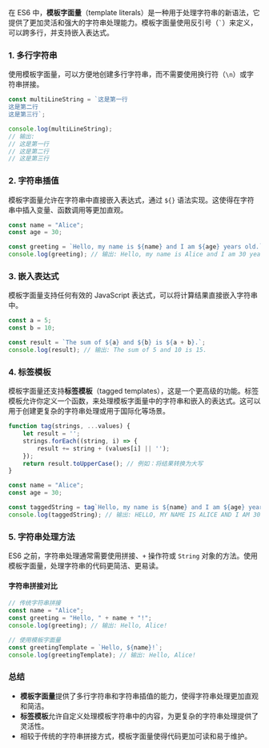 在 ES6 中，**模板字面量**（template literals）是一种用于处理字符串的新语法，它提供了更加灵活和强大的字符串处理能力。模板字面量使用反引号（`` ` ``）来定义，可以跨多行，并支持嵌入表达式。

### 1. **多行字符串**

使用模板字面量，可以方便地创建多行字符串，而不需要使用换行符（`\n`）或字符串拼接。

```javascript
const multiLineString = `这是第一行
这是第二行
这是第三行`;

console.log(multiLineString);
// 输出:
// 这是第一行
// 这是第二行
// 这是第三行
```

### 2. **字符串插值**

模板字面量允许在字符串中直接嵌入表达式，通过 `${}` 语法实现。这使得在字符串中插入变量、函数调用等更加直观。

```javascript
const name = "Alice";
const age = 30;

const greeting = `Hello, my name is ${name} and I am ${age} years old.`;
console.log(greeting); // 输出: Hello, my name is Alice and I am 30 years old.
```

### 3. **嵌入表达式**

模板字面量支持任何有效的 JavaScript 表达式，可以将计算结果直接嵌入字符串中。

```javascript
const a = 5;
const b = 10;

const result = `The sum of ${a} and ${b} is ${a + b}.`;
console.log(result); // 输出: The sum of 5 and 10 is 15.
```

### 4. **标签模板**

模板字面量还支持**标签模板**（tagged templates），这是一个更高级的功能。标签模板允许你定义一个函数，来处理模板字面量中的字符串和嵌入的表达式。这可以用于创建更复杂的字符串处理或用于国际化等场景。

```javascript
function tag(strings, ...values) {
    let result = '';
    strings.forEach((string, i) => {
        result += string + (values[i] || '');
    });
    return result.toUpperCase(); // 例如：将结果转换为大写
}

const name = "Alice";
const age = 30;

const taggedString = tag`Hello, my name is ${name} and I am ${age} years old.`;
console.log(taggedString); // 输出: HELLO, MY NAME IS ALICE AND I AM 30 YEARS OLD.
```

### 5. **字符串处理方法**

ES6 之前，字符串处理通常需要使用拼接、`+` 操作符或 `String` 对象的方法。使用模板字面量，处理字符串的代码更简洁、更易读。

#### 字符串拼接对比

```javascript
// 传统字符串拼接
const name = "Alice";
const greeting = "Hello, " + name + "!";
console.log(greeting); // 输出: Hello, Alice!

// 使用模板字面量
const greetingTemplate = `Hello, ${name}!`;
console.log(greetingTemplate); // 输出: Hello, Alice!
```

### 总结

- **模板字面量**提供了多行字符串和字符串插值的能力，使得字符串处理更加直观和简洁。
- **标签模板**允许自定义处理模板字符串中的内容，为更复杂的字符串处理提供了灵活性。
- 相较于传统的字符串拼接方式，模板字面量使得代码更加可读和易于维护。